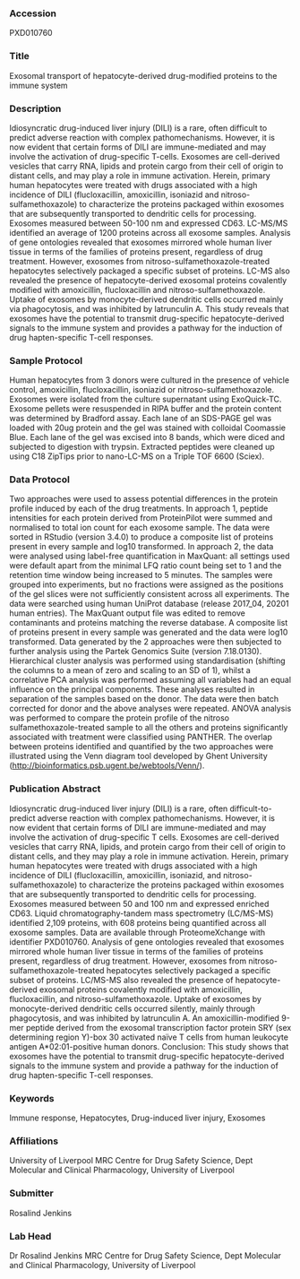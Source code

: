 ### Accession
PXD010760

### Title
Exosomal transport of hepatocyte-derived drug-modified proteins to the immune system

### Description
Idiosyncratic drug-induced liver injury (DILI) is a rare, often difficult to predict adverse reaction with complex pathomechanisms. However, it is now evident that certain forms of DILI are immune-mediated and may involve the activation of drug-specific T-cells. Exosomes are cell-derived vesicles that carry RNA, lipids and protein cargo from their cell of origin to distant cells, and may play a role in immune activation. Herein, primary human hepatocytes were treated with drugs associated with a high incidence of DILI (flucloxacillin, amoxicillin, isoniazid and nitroso-sulfamethoxazole) to characterize the proteins packaged within exosomes that are subsequently transported to dendritic cells for processing. Exosomes measured between 50-100 nm and expressed CD63.  LC-MS/MS identified an average of 1200 proteins across all exosome samples. Analysis of gene ontologies revealed that exosomes mirrored whole human liver tissue in terms of the families of proteins present, regardless of drug treatment. However, exosomes from nitroso-sulfamethoxazole-treated hepatocytes selectively packaged a specific subset of proteins. LC-MS also revealed the presence of hepatocyte-derived exosomal proteins covalently modified with amoxicillin, flucloxacillin and nitroso-sulfamethoxazole. Uptake of exosomes by monocyte-derived dendritic cells occurred mainly via phagocytosis, and was inhibited by latrunculin A. This study reveals that exosomes have the potential to transmit drug-specific hepatocyte-derived signals to the immune system and provides a pathway for the induction of drug hapten-specific T-cell responses.

### Sample Protocol
Human hepatocytes from 3 donors were cultured in the presence of vehicle control, amoxicillin, flucloxacillin, isoniazid or nitroso-sulfamethoxazole. Exosomes were isolated from the culture supernatant using ExoQuick-TC. Exosome pellets were resuspended in RIPA buffer and the protein content was determined by Bradford assay. Each lane of an SDS-PAGE gel was loaded with 20ug protein and the gel was stained with colloidal Coomassie Blue. Each lane of the gel was excised into 8 bands, which were diced and subjected to digestion with trypsin. Extracted peptides were cleaned up using C18 ZipTips prior to nano-LC-MS on a Triple TOF 6600 (Sciex).

### Data Protocol
Two approaches were used to assess potential differences in the protein profile induced by each of the drug treatments. In approach 1, peptide intensities for each protein derived from ProteinPilot were summed and normalised to total ion count for each exosome sample. The data were sorted in RStudio (version 3.4.0) to produce a composite list of proteins present in every sample and log10 transformed. In approach 2, the data were analysed using label-free quantification in MaxQuant: all settings used were default apart from the minimal LFQ ratio count being set to 1 and the retention time window being increased to 5 minutes. The samples were grouped into experiments, but no fractions were assigned as the positions of the gel slices were not sufficiently consistent across all experiments. The data were searched using human UniProt database (release 2017_04, 20201 human entries). The MaxQuant output file was edited to remove contaminants and proteins matching the reverse database. A composite list of proteins present in every sample was generated and the data were log10 transformed. Data generated by the 2 approaches were then subjected to further analysis using the Partek Genomics Suite (version 7.18.0130). Hierarchical cluster analysis was performed using standardisation (shifting the columns to a mean of zero and scaling to an SD of 1), whilst a correlative PCA analysis was performed assuming all variables had an equal influence on the principal components. These analyses resulted in separation of the samples based on the donor. The data were then batch corrected for donor and the above analyses were repeated. ANOVA analysis was performed to compare the protein profile of the nitroso sulfamethoxazole-treated sample to all the others and proteins significantly associated with treatment were classified using PANTHER. The overlap between proteins identified and quantified by the two approaches were illustrated using the Venn diagram tool developed by Ghent University (http://bioinformatics.psb.ugent.be/webtools/Venn/).

### Publication Abstract
Idiosyncratic drug-induced liver injury (DILI) is a rare, often difficult-to-predict adverse reaction with complex pathomechanisms. However, it is now evident that certain forms of DILI are immune-mediated and may involve the activation of drug-specific T cells. Exosomes are cell-derived vesicles that carry RNA, lipids, and protein cargo from their cell of origin to distant cells, and they may play a role in immune activation. Herein, primary human hepatocytes were treated with drugs associated with a high incidence of DILI (flucloxacillin, amoxicillin, isoniazid, and nitroso-sulfamethoxazole) to characterize the proteins packaged within exosomes that are subsequently transported to dendritic cells for processing. Exosomes measured between 50 and 100 nm and expressed enriched CD63. Liquid chromatography-tandem mass spectrometry (LC/MS-MS) identified 2,109 proteins, with 608 proteins being quantified across all exosome samples. Data are available through ProteomeXchange with identifier PXD010760. Analysis of gene ontologies revealed that exosomes mirrored whole human liver tissue in terms of the families of proteins present, regardless of drug treatment. However, exosomes from nitroso-sulfamethoxazole-treated hepatocytes selectively packaged a specific subset of proteins. LC/MS-MS also revealed the presence of hepatocyte-derived exosomal proteins covalently modified with amoxicillin, flucloxacillin, and nitroso-sulfamethoxazole. Uptake of exosomes by monocyte-derived dendritic cells occurred silently, mainly through phagocytosis, and was inhibited by latrunculin A. An amoxicillin-modified 9-mer peptide derived from the exosomal transcription factor protein SRY (sex determining region Y)-box 30 activated na&#xef;ve T cells from human leukocyte antigen A*02:01-positive human donors. Conclusion: This study shows that exosomes have the potential to transmit drug-specific hepatocyte-derived signals to the immune system and provide a pathway for the induction of drug hapten-specific T-cell responses.

### Keywords
Immune response, Hepatocytes, Drug-induced liver injury, Exosomes

### Affiliations
University of Liverpool
MRC Centre for Drug Safety Science, Dept Molecular and Clinical Pharmacology, University of Liverpool

### Submitter
Rosalind Jenkins

### Lab Head
Dr Rosalind Jenkins
MRC Centre for Drug Safety Science, Dept Molecular and Clinical Pharmacology, University of Liverpool


